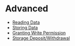 # Advanced

* [Reading Data](advanced/reading-data)
* [Storing Data](advanced/storing-data)
* [Granting Write Permission](advanced/granting-write-permission)
* [Storage Deposit/Withdrawal](advanced/storage-deposit-withdraw)
